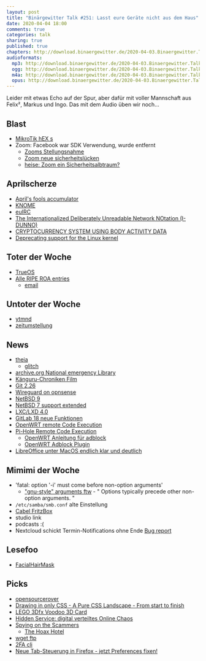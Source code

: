 ```yaml
---
layout: post
title: "Binärgewitter Talk #251: Lasst eure Geräte nicht aus dem Haus"
date: 2020-04-04 18:00
comments: true
categories: talk
sharing: true
published: true
chapters: http://download.binaergewitter.de/2020-04-03.Binaergewitter.Talk.251.chapters.txt
audioformats:
  mp3: http://download.binaergewitter.de/2020-04-03.Binaergewitter.Talk.251.mp3
  ogg: http://download.binaergewitter.de/2020-04-03.Binaergewitter.Talk.251.ogg
  m4a: http://download.binaergewitter.de/2020-04-03.Binaergewitter.Talk.251.m4a
  opus: http://download.binaergewitter.de/2020-04-03.Binaergewitter.Talk.251.opus
---
```

Leider mit etwas Echo auf der Spur, aber dafür mit voller Mannschaft aus Felix², Markus und Ingo.
Das mit dem Audio üben wir noch...

## Blast
- [MikroTik hEX s]( https://l33tsource.com/blog/2020/03/29/hex-s-the-good-the-bad-the-ugly/ )
- Zoom: Facebook war SDK Verwendung, wurde entfernt
  - [Zooms Stellungsnahme]( https://blog.zoom.us/wordpress/2020/04/01/a-message-to-our-users/ )
  - [Zoom neue sicherheitslücken]( https://www.golem.de/news/homeoffice-neue-sicherheitsluecken-in-zoom-entdeckt-2004-147670.html )
  - [heise: Zoom ein Sicherheitsalbtraum?]( https://www.heise.de/security/meldung/Videokonferenz-Software-Ist-Zoom-ein-Sicherheitsalptraum-4695000.html)

## Aprilscherze
- [April's fools accumulator]( https://lobste.rs/s/1xbjyc/april_s_fools_accumulator )
- [KNOME]( http://knome.org )
- [euIRC]( https://www.euirc.net/covid/de/index.html )
- [The Internationalized Deliberately Unreadable Network NOtation (I-DUNNO)](https://www.rfc-editor.org/rfc/rfc8771.txt )
- [CRYPTOCURRENCY SYSTEM USING BODY ACTIVITY DATA](https://patentscope.wipo.int/search/en/detail.jsf?docId=WO2020060606&tab=PCTDESCRIPTION)
- [Deprecating support for the Linux kernel](https://guix.gnu.org/blog/2020/deprecating-support-for-the-linux-kernel/)

## Toter der Woche
- [TrueOS]( https://www.heise.de/newsticker/meldung/Weiterentwicklung-von-TrueOS-offiziell-eingestellt-4694954.html )
- [Alle RIPE ROA entries]( https://www.ripe.net/support/service-announcements/accidental-roa-deletion/ )
  - [email]( https://pixie.town/_matrix/media/r0/download/pixie.town/gSchxcDEBNLMjhAjfizmoMur)

## Untoter der Woche
- [ytmnd](https://ytmnd.com)
- [zeitumstellung]( https://www.zdf.de/nachrichten/panorama/zeitumstellung-sommerzeit-uhrumstellung-eu-100.html)

## News
- [theia]( https://www.linux-magazin.de/news/theia-1-0-eclipses-vs-code-alternative-wird-stabil/ )
  * [glitch]( https://glitch.com/ )
- [archive.org National emergency Library]( https://blog.archive.org/2020/03/24/announcing-a-national-emergency-library-to-provide-digitized-books-to-students-and-the-public/ )
- [Känguru-Chroniken Film]( https://www.heise.de/newsticker/meldung/Die-Kaenguru-Chroniken-zum-Streamen-statt-im-Kino-4694892.html )
- [Git 2.26]( https://github.blog/2020-03-22-highlights-from-git-2-26/ )
- [Wireguard on opnsense](https://homenetworkguy.com/how-to/configure-wireguard-opnsense/ )
- [NetBSD 9]( https://blog.netbsd.org/tnf/entry/netbsd_9_0_available )
- [NetBSD 7 support extended]( https://blog.netbsd.org/tnf/entry/extending_support_for_the_netbsd )
- [LXC/LXD 4.0]( https://www.heise.de/developer/meldung/Linux-Containers-LXC-LXD-und-LXCFS-in-Version-4-0-erschienen-4695174.html )
- [GitLab 18 neue Funktionen]( https://www.heise.de/developer/meldung/GitLab-erweitert-die-Open-Source-Funktionen-4693703.html )
- [OpenWRT remote Code Execution]( https://arstechnica.com/information-technology/2020/03/openwrt-is-vulnerable-to-attacks-that-execute-malicious-code/ )
- [Pi-Hole Remote Code Execution]( https://natedotred.wordpress.com/2020/03/28/cve-2020-8816-pi-hole-remote-code-execution/ )
  - [OpenWRT Anleitung für adblock]( https://www.kuketz-blog.de/keine-werbung-und-tracker-mit-adblock-addon-openwrt-teil4/ )
  - [OpenWRT Adblock Plugin]( https://www.kuketz-blog.de/keine-werbung-und-tracker-mit-adblock-addon-openwrt-teil4/ )
- [LibreOffice unter MacOS endlich klar und deutlich](  https://bugs.documentfoundation.org/show_bug.cgi?id=122218 )


## Mimimi der Woche
- 'fatal: option '-i' must come before non-option arguments'
  - ["gnu-style" arguments ftw]( https://www.gnu.org/software/libc/manual/html_node/Argument-Syntax.html ) - " Options typically precede other non-option arguments. "
- `/etc/samba/smb.conf` alte Einstellung
- [Cabel FritzBox]( https://www.teltarif.de/avm-verbot-weiterverkauf-fritzbox-cable/news/80148.html )
- studio link
- podcasts :(
- Nextcloud schickt Termin-Notifications ohne Ende [Bug report]( https://github.com/nextcloud/server/issues/20286 )

## Lesefoo
- [FacialHairMask]( https://www.cdc.gov/niosh/npptl/pdfs/FacialHairWmask11282017-508.pdf )

## Picks 
- [opensourcerover]( https://opensourcerover.jpl.nasa.gov/ )
- [Drawing in only CSS - A Pure CSS Landscape - From start to finish]( https://www.youtube.com/watch?v=rUCVBNNyjC4 )
- [LEGO 3Dfx Voodoo 3D Card]( https://technabob.com/blog/2020/03/29/lego-ideas-x-3dfx-voodoo-3d-card/ )
- [Hidden Service: digital verteiltes Online Chaos]( https://events.ccc.de/2020/03/29/hidden-service-ein-digital-verteiltes-online-chaos/ )
- [Spying on the Scammers]( https://www.youtube.com/watch?v=le71yVPh4uk&list=PLBNmQJqxpaMaxqghShRiOnHUjO00ZCsor )
  * [The Hoax Hotel]( https://www.youtube.com/channel/UCnNlJNSRxa3PF8XrKHOEPug )
- [wget ftp]( https://stackoverflow.com/questions/113886/how-to-recursively-download-a-folder-via-ftp-on-linux )
- [2FA cli]( https://gist.github.com/MineRobber9000/722a902f67bbd1a1c8c57f7ec0b5034e )
- [Neue Tab-Steuerung in Firefox - jetzt Preferences fixen!](  https://support.mozilla.org/en-US/kb/keyboard-shortcuts-perform-firefox-tasks-quickly )

